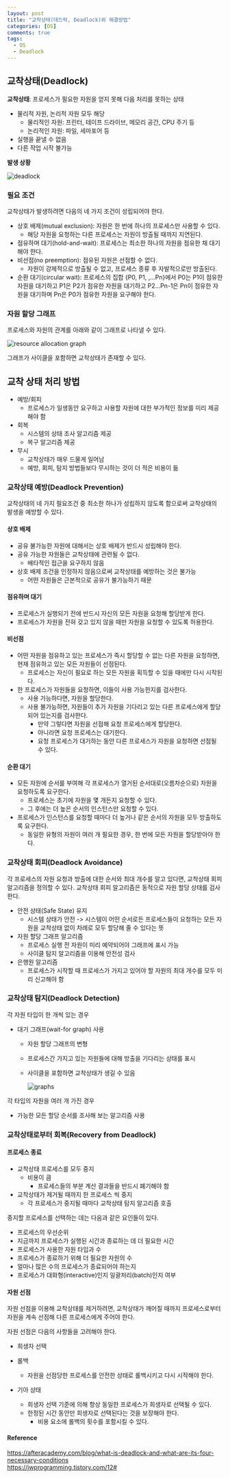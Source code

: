 ```yaml
---
layout: post
title: "교착상태(데드락, Deadlock)와 해결방법"
categories: [OS]
comments: true
tags:
  - OS
  - Deadlock
---
```


## 교착상태(Deadlock)
**교착상태**: 프로세스가 필요한 자원을 얻지 못해 다음 처리를 못하는 상태
- 물리적 자원, 논리적 자원 모두 해당
    - 물리적인 자원: 프린터, 테이프 드라이브, 메모리 공간, CPU 주기 등
    - 논리적인 자원: 파일, 세마포어 등 
- 실행을 끝낼 수 없음
- 다른 작업 시작 불가능

**발생 상황**

![deadlock](deadlock.gif)

### 필요 조건
교착상태가 발생하려면 다음의 네 가지 조건이 성립되어야 한다. 
- 상호 배제(mutual exclusion): 자원은 한 번에 하나의 프로세스만 사용할 수 있다. 
    - 해당 자원을 요청하는 다른 프로세스는 자원이 방출될 때까지 지연된다. 
- 점유하며 대기(hold-and-wait): 프로세스는 최소한 하나의 자원을 점유한 채 대기해야 한다. 
- 비선점(no preemption): 점유된 자원은 선점할 수 없다.
    - 자원이 강제적으로 방출될 수 없고, 프로세스 종류 후 자발적으로만 방출된다.
- 순환 대기(circular wait): 프로세스의 집합 {P0, P1, ,…Pn}에서 P0는 P1이 점유한 자원을 대기하고 P1은 P2가 점유한 자원을 대기하고 P2…Pn-1은 Pn이 점유한 자원을 대기하며 Pn은 P0가 점유한 자원을 요구해야 한다.

### 자원 할당 그래프 
프로세스와 자원의 관계를 아래와 같이 그래프로 나타낼 수 있다. 

![resource allocation graph](resource-allocation-graph.jpg)

그래프가 사이클을 포함하면 교착상태가 존재할 수 있다. 

## 교착 상태 처리 방법
- 예방/회피
    - 프로세스가 일생동안 요구하고 사용할 자원에 대한 부가적인 정보를 미리 제공해야 함
- 회복
    - 시스템의 상태 조사 알고리즘 제공
    - 복구 알고리즘 제공
- 무시
    - 교착상태가 매우 드물게 일어남
    - 예방, 회피, 탐지 방법들보다 무시하는 것이 더 적은 비용이 듦

### 교착상태 예방(Deadlock Prevention)
교착상태의 네 가지 필요조건 중 최소한 하나가 성립하지 않도록 함으로써 교착상태의 발생을 예방할 수 있다. 

#### 상호 배제
- 공유 불가능한 자원에 대해서는 상호 배제가 반드시 성립해야 한다. 
- 공유 가능한 자원들은 교착상태에 관련될 수 없다. 
    - 배타적인 접근을 요구하지 않음 
- 상호 배제 조건을 인정하지 않음으로써 교착상태를 예방하는 것은 불가능
    - 어떤 자원들은 근본적으로 공유가 불가능하기 때문

#### 점유하며 대기 
- 프로세스가 실행되기 전에 반드시 자신의 모든 자원을 요청해 할당받게 한다. 
- 프로세스가 자원을 전혀 갖고 있지 않을 때만 자원을 요청할 수 있도록 허용한다. 

#### 비선점 
- 어떤 자원을 점유하고 있는 프로세스가 즉시 할당할 수 없는 다른 자원을 요청하면, 현재 점유하고 있는 모든 자원들이 선점된다. 
    - 프로세스는 자신이 필요로 하는 모든 자원을 획득할 수 있을 때에만 다시 시작된다. 
- 한 프로세스가 자원들을 요청하면, 이들이 사용 가능한지를 검사한다. 
    - 사용 가능하다면, 자원을 할당한다. 
    - 사용 불가능하면, 자원들이 추가 자원을 기다리고 있는 다른 프로세스에게 할당되어 있는지를 검사한다. 
        - 만약 그렇다면 자원을 선점해 요청 프로세스에게 할당한다.
        - 아니라면 요청 프로세스는 대기한다. 
        - 요청 프로세스가 대기하는 동안 다른 프로세스가 자원을 요청하면 선점될 수 있다. 

#### 순환 대기 
- 모든 자원에 순서를 부여해 각 프로세스가 열거된 순서대로(오름차순으로) 자원을 요청하도록 요구한다. 
    - 프로세스는 초기에 자원을 몇 개든지 요청할 수 있다. 
    - 그 후에는 더 높은 순서의 인스턴스만 요청할 수 있다. 
- 프로세스가 인스턴스를 요청할 때마다 더 높거나 같은 순서의 자원을 모두 방출하도록 요구한다. 
    - 동일한 유형의 자원이 여러 개 필요한 경우, 한 번에 모든 자원을 할당받아야 한다. 

### 교착상태 회피(Deadlock Avoidance)
각 프로세스의 자원 요청과 방출에 대한 순서와 최대 개수를 알고 있다면, 교착상태 회피 알고리즘을 정의할 수 있다. 교착상태 회피 알고리즘은 동적으로 자원 할당 상태를 검사한다. 

- 안전 상태(Safe State) 유지
    - 시스템 상태가 안전 -> 시스템이 어떤 순서로든 프로세스들이 요청하는 모든 자원을 교착상태 없이 차례로 모두 할당해 줄 수 있다는 뜻
- 자원 할당 그래프 알고리즘
    - 프로세스 실행 전 자원이 미리 예약되어야 그래프에 표시 가능 
    - 사이클 탐지 알고리즘을 이용해 안전성 검사 
- 은행원 알고리즘 
    - 프로세스가 시작할 때 프로세스가 가지고 있어야 할 자원의 최대 개수를 모두 미리 신고해야 함

### 교착상태 탐지(Deadlock Detection)
각 자원 타입이 한 개씩 있는 경우
- 대기 그래프(wait-for graph) 사용
    - 자원 할당 그래프의 변형
    - 프로세스간 가지고 있는 자원들에 대해 방출을 기다리는 상태를 표시 
    - 사이클을 포함하면 교착상태가 생길 수 있음 

        ![graphs](wait-for-graph.jpg)

각 타입의 자원을 여러 개 가진 경우 
- 가능한 모든 할당 순서를 조사해 보는 알고리즘 사용 

### 교착상태로부터 회복(Recovery from Deadlock)
#### 프로세스 종료
- 교착상태 프로세스를 모두 중지
    - 비용이 큼
        - 프로세스들의 부분 계산 결과들을 반드시 폐기해야 함
- 교착상태가 제거될 때까지 한 프로세스 씩 중지
    - 각 프로세스가 중지될 때마다 교착상태 탐지 알고리즘 호출

중지할 프로세스를 선택하는 데는 다음과 같은 요인들이 있다. 
- 프로세스의 우선순위
- 지금까지 프로세스가 실행된 시간과 종료하는 데 더 필요한 시간
- 프로세스가 사용한 자원 타입과 수
- 프로세스가 종료하기 위해 더 필요한 자원의 수
- 얼마나 많은 수의 프로세스가 종료되어야 하는지
- 프로세스가 대화형(interactive)인지 일괄처리(batch)인지 여부

#### 자원 선점 
자원 선점을 이용해 교착상태를 제거하려면, 교착상태가 깨어질 때까지 프로세스로부터 자원을 계속 선점해 다른 프로세스에게 주어야 한다. 

자원 선점은 다음의 사항들을 고려해야 한다. 
- 희생자 선택
- 롤백
    - 자원을 선점당한 프로세스를 안전한 상태로 롤백시키고 다시 시작해야 한다. 

- 기아 상태
    - 희생자 선택 기준에 의해 항상 동일한 프로세스가 희생자로 선택될 수 있다. 
    - 한정된 시간 동안만 희생자로 선택된다는 것을 보장해야 한다. 
        - 비용 요소에 롤백의 횟수를 포함시킬 수 있다. 
        
#### Reference
<https://afteracademy.com/blog/what-is-deadlock-and-what-are-its-four-necessary-conditions><br>
<https://jwprogramming.tistory.com/12#><br>